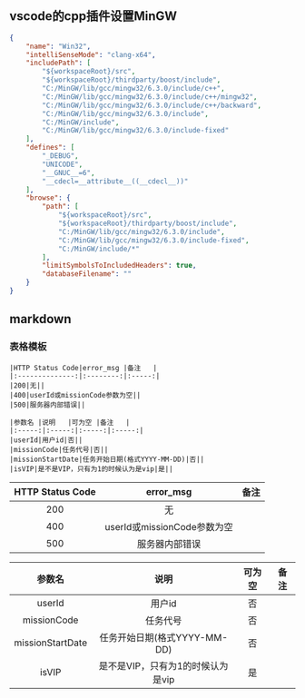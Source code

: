 ## vscode的cpp插件设置MinGW

```json
{
    "name": "Win32",
    "intelliSenseMode": "clang-x64",
    "includePath": [
        "${workspaceRoot}/src",
        "${workspaceRoot}/thirdparty/boost/include",
        "C:/MinGW/lib/gcc/mingw32/6.3.0/include/c++",
        "C:/MinGW/lib/gcc/mingw32/6.3.0/include/c++/mingw32",
        "C:/MinGW/lib/gcc/mingw32/6.3.0/include/c++/backward",
        "C:/MinGW/lib/gcc/mingw32/6.3.0/include",
        "C:/MinGW/include",
        "C:/MinGW/lib/gcc/mingw32/6.3.0/include-fixed"
    ],
    "defines": [
        "_DEBUG",
        "UNICODE",
        "__GNUC__=6",
        "__cdecl=__attribute__((__cdecl__))"
    ],
    "browse": {
        "path": [
            "${workspaceRoot}/src",
            "${workspaceRoot}/thirdparty/boost/include",
            "C:/MinGW/lib/gcc/mingw32/6.3.0/include",
            "C:/MinGW/lib/gcc/mingw32/6.3.0/include-fixed",
            "C:/MinGW/include/*"
        ],
        "limitSymbolsToIncludedHeaders": true,
        "databaseFilename": ""
    }
}
```

## markdown

### 表格模板
```
|HTTP Status Code|error_msg |备注   |
|:--------------:|:--------:|:-----:|
|200|无||
|400|userId或missionCode参数为空||
|500|服务器内部错误||

|参数名 |说明   |可为空 |备注   |
|:-----:|:-----:|:-----:|:-----:|
|userId|用户id|否||
|missionCode|任务代号|否||
|missionStartDate|任务开始日期(格式YYYY-MM-DD)|否||
|isVIP|是不是VIP，只有为1的时候认为是vip|是||
```

|HTTP Status Code|error_msg |备注   |
|:--------------:|:--------:|:-----:|
|200|无||
|400|userId或missionCode参数为空||
|500|服务器内部错误||

|参数名 |说明   |可为空 |备注   |
|:-----:|:-----:|:-----:|:-----:|
|userId|用户id|否||
|missionCode|任务代号|否||
|missionStartDate|任务开始日期(格式YYYY-MM-DD)|否||
|isVIP|是不是VIP，只有为1的时候认为是vip|是||